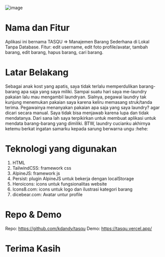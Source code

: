 ![image](https://github.com/kdandy/tasqu/assets/50922642/f93bb6aa-a9d2-4dcb-8a1f-6560bc1603e8)


# Nama dan Fitur

Aplikasi ini bernama TASQU => Manajemen Barang Sederhana di Lokal Tanpa Database.
Fitur: edit username, edit foto profile/avatar, tambah barang, edit barang, hapus barang, cari barang.

# Latar Belakang

Sebagai anak kost yang apatis, saya tidak terlalu memperdulikan barang-barang apa saja yang saya miliki. Sampai suatu hari saya me-laundry pakaian lalu mau mengambil laundryan. Sialnya, pegawai laundry tak kunjung menemukan pakaian saya karena keliru memasang struk/tanda terima. Pegawainya menanyakan pakaian apa saja yang saya laundry? agar dicari secara manual. Saya tidak bisa menjawab karena lupa dan tidak mendatanya. Dari sana lah saya terpikirkan untuk membuat aplikasi untuk mendata barang-barang yang dimiliki. BTW, laundry cucianku akhirnya ketemu berkat ingatan samarku kepada sarung berwarna ungu :hehe:

# Teknologi yang digunakan

1. HTML
1. TailwindCSS: framework css
1. AlpineJS: framework js
1. Persist: plugin AlpineJS untuk bekerja dengan localStorage
1. Heroicons: icons untuk fungsionalitas website
1. Icons8.com: icons untuk logo dan ilustrasi kategori barang
1. dicebear.com: Avatar untur profile

# Repo & Demo

Repo: https://github.com/kdandy/tasqu
Demo: https://tasqu.vercel.app/

# Terima Kasih
